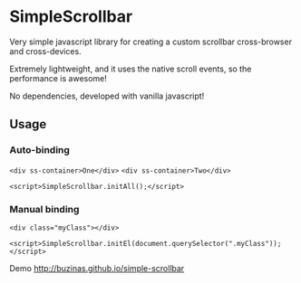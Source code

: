# SimpleScrollbar
Very simple javascript library for creating a custom scrollbar cross-browser and cross-devices.

Extremely lightweight, and it uses the native scroll events, so the performance is awesome!

No dependencies, developed with vanilla javascript!

## Usage
### Auto-binding
`<div ss-container>One</div>`
`<div ss-container>Two</div>`

`<script>SimpleScrollbar.initAll();</script>`

### Manual binding
`<div class="myClass"></div>`

`<script>SimpleScrollbar.initEl(document.querySelector(".myClass"));</script>`

Demo http://buzinas.github.io/simple-scrollbar
